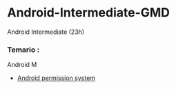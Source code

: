 # Android-Intermediate-GMD
Android Intermediate (23h)

### Temario :

Android M

  - [Android permission system](https://github.com/TeclaLabsPeruTraining/Android-Intermediate-GMD/blob/Lesson8-AndroidM/permisos.md)
